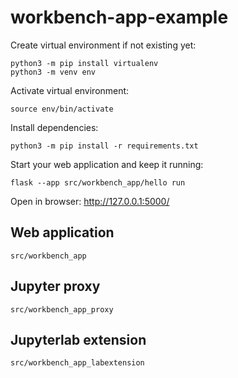 # workbench-app-example

Create virtual environment if not existing yet:

```
python3 -m pip install virtualenv
python3 -m venv env
```

Activate virtual environment:

```
source env/bin/activate
```

Install dependencies:

```
python3 -m pip install -r requirements.txt
```

Start your web application and keep it running:

```
flask --app src/workbench_app/hello run
```

Open in browser: http://127.0.0.1:5000/

## Web application

```
src/workbench_app
```

## Jupyter proxy

```
src/workbench_app_proxy
```

## Jupyterlab extension

```
src/workbench_app_labextension
```

